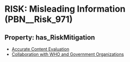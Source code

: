 # RISK: __Misleading Information__ (PBN__Risk_971)

## Property: has_RiskMitigation

* [Accurate Content Evaluation](PBN__RiskMitigation_1360)
* [Collaboration with WHO and Government Organizations](PBN__RiskMitigation_1361)

